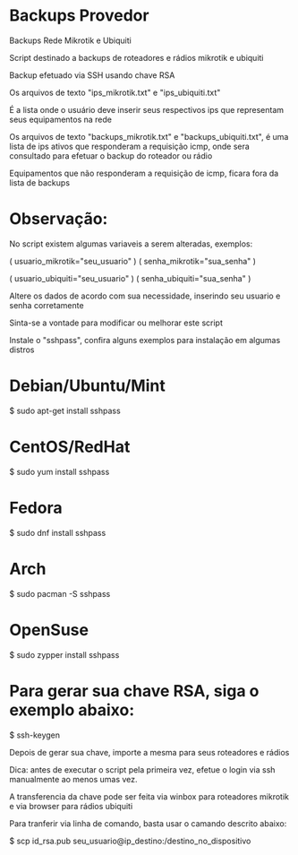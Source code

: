 # Backups Provedor

Backups Rede Mikrotik e Ubiquiti

Script destinado a backups de roteadores e rádios mikrotik e ubiquiti

Backup efetuado via SSH usando chave RSA

Os arquivos de texto "ips_mikrotik.txt" e "ips_ubiquiti.txt" 

É a lista onde o usuário deve inserir seus respectivos ips que representam seus equipamentos na rede

Os arquivos de texto "backups_mikrotik.txt" e "backups_ubiquiti.txt", é uma lista de ips ativos que responderam a requisição icmp, onde sera consultado para efetuar o backup do roteador ou rádio

Equipamentos que não responderam a requisição de icmp, ficara fora da lista de backups

# Observação:
No script existem algumas variaveis a serem alteradas, exemplos:

( usuario_mikrotik="seu_usuario" ) ( senha_mikrotik="sua_senha" )

( usuario_ubiquiti="seu_usuario" ) ( senha_ubiquiti="sua_senha" )

Altere os dados de acordo com sua necessidade, inserindo seu usuario e senha corretamente

Sinta-se a vontade para modificar ou melhorar este script

Instale o "sshpass", confira alguns exemplos para instalação em algumas distros

# Debian/Ubuntu/Mint
$ sudo apt-get install sshpass

# CentOS/RedHat
$ sudo yum install sshpass

# Fedora
$ sudo dnf install sshpass

# Arch
$ sudo pacman -S sshpass

# OpenSuse
$ sudo zypper install sshpass

# Para gerar sua chave RSA, siga o exemplo abaixo:

$ ssh-keygen

Depois de gerar sua chave, importe a mesma para seus roteadores e rádios

Dica: antes de executar o script pela primeira vez, efetue o login via ssh manualmente ao menos umas vez.

A transferencia da chave pode ser feita via winbox para roteadores mikrotik e via browser para rádios ubiquiti

Para tranferir via linha de comando, basta usar o camando descrito abaixo:

$ scp id_rsa.pub seu_usuario@ip_destino:/destino_no_dispositivo
